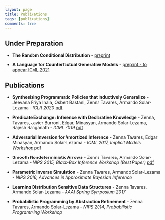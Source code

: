 ```yaml
---
layout: page
title: Publications
tags: [publications]
comments: true
---
```


## Under Preparation

- __The Random Conditional Distribution__ - [preprint](http://www.zenna.org/publications/rcd.pdf) 

- __A Language for Counterfactual Generative Models__ - [preprint - to appear ICML 2021](http://www.zenna.org/publications/causal.pdf) 

## Publications
- __Synthesizing Programmatic Policies that Inductively Generalize__ - Jeevana Priya Inala, Osbert Bastani, Zenna Tavares, Armando Solar-Lezama - *ICLR 2020* [pdf](https://openreview.net/pdf?id=S1l8oANFDH)

- __Predicate Exchange: Inference with Declarative Knowledge__ - Zenna, Tavares, Javier Burroni, Edgar, Minasyan, Armando Solar-Lezama, Rajesh Ranganath - *ICML 2019* [pdf](http://proceedings.mlr.press/v97/tavares19a/tavares19a.pdf)

- __Adversarial Inversion for Amortized Inference__ - Zenna Tavares, Edgar Minasyan, Armando Solar-Lezama - *ICML 2017, Implicit Models Workshop* [pdf](https://www.dropbox.com/s/nomcb3vhikihkw3/zennaadversarial.pdf?dl=0)

- __Smooth Nondeterministic Arrows__ - Zenna Tavares, Armando Solar-Lezama - *NIPS 2015, Black-Box Inference Workshop (Best Paper)* [pdf](http://www.blackboxworkshop.org/pdf/nips2015blackbox_zenna.pdf)

- __Parametric Inverse Simulation__ - Zenna Tavares, Armando Solar-Lezama - *NIPS 2016, Advances in Approximate Bayesian Inference*

- __Learning Distribution Sensitive Data Structures__ - Zenna Tavares, Armando Solar-Lezama -  *AAAI Spring Symposium 2017*

- __Probabilistic Programming by Abstraction Refinement__ - Zenna Tavares, Armando Solar-Lezama - *NIPS 2014, Probabilistic Programming Workshop*
